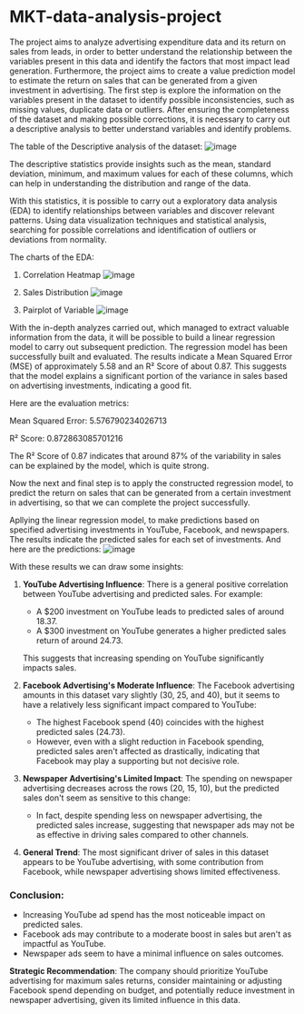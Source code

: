 # MKT-data-analysis-project
The project aims to analyze advertising expenditure data and its return on sales from leads, in order to better understand the relationship between the variables present in this data and identify the factors that most impact lead generation. Furthermore, the project aims to create a value prediction model to estimate the return on sales that can be generated from a given investment in advertising.
The first step is explore the information on the variables present in the dataset to identify possible inconsistencies, such as missing values, duplicate data or outliers.
After ensuring the completeness of the dataset and making possible corrections, it is necessary to carry out a descriptive analysis to better understand variables and identify problems.

The table of the Descriptive analysis of the dataset:
![image](https://github.com/user-attachments/assets/7cc04467-f5bb-4863-be9a-09c2722599ec)

The descriptive statistics provide insights such as the mean, standard deviation, minimum, and maximum values for each of these columns, which can help in understanding the distribution and range of the data.


With this statistics, it is possible to carry out a exploratory data analysis (EDA) to identify relationships between variables and discover relevant patterns. Using data visualization techniques and statistical analysis, searching for possible correlations and identification of outliers or deviations from normality.

The charts of the EDA:
1. Correlation Heatmap
![image](https://github.com/user-attachments/assets/a9bade7d-bebe-47b4-aceb-34108973c941)


2. Sales Distribution
![image](https://github.com/user-attachments/assets/71a2b21a-0fe8-4b7b-a677-a5b52f4e6c76)


3. Pairplot of Variable
![image](https://github.com/user-attachments/assets/c2b86465-8859-428c-a274-db0807dc9e54)

With the in-depth analyzes carried out, which managed to extract valuable information from the data, it will be possible to build a linear regression model to carry out subsequent prediction.
The regression model has been successfully built and evaluated. The results indicate a Mean Squared Error (MSE) of approximately 5.58 and an R² Score of about 0.87. This suggests that the model explains a significant portion of the variance in sales based on advertising investments, indicating a good fit.

Here are the evaluation metrics:

Mean Squared Error: 5.576790234026713

R² Score: 0.872863085701216

The R² Score of 0.87 indicates that around 87% of the variability in sales can be explained by the model, which is quite strong.

Now the next and final step is to apply the constructed regression model, to predict the return on sales that can be generated from a certain investment in advertising, so that we can complete the project successfully.

Apllying the linear regression model, to make predictions based on specified advertising investments in YouTube, Facebook, and newspapers. The results indicate the predicted sales for each set of investments. And here are the predictions:
![image](https://github.com/user-attachments/assets/f40a5b7d-831c-4976-81ba-e1324788eea2)

With these results we can draw some insights:

1. **YouTube Advertising Influence**: There is a general positive correlation between YouTube advertising and predicted sales. For example:
   - A $200 investment on YouTube leads to predicted sales of around 18.37.
   - A $300 investment on YouTube generates a higher predicted sales return of around 24.73.

   This suggests that increasing spending on YouTube significantly impacts sales.

2. **Facebook Advertising's Moderate Influence**: The Facebook advertising amounts in this dataset vary slightly (30, 25, and 40), but it seems to have a relatively less significant impact compared to YouTube:
   - The highest Facebook spend (40) coincides with the highest predicted sales (24.73).
   - However, even with a slight reduction in Facebook spending, predicted sales aren't affected as drastically, indicating that Facebook may play a supporting but not decisive role.

3. **Newspaper Advertising's Limited Impact**: The spending on newspaper advertising decreases across the rows (20, 15, 10), but the predicted sales don't seem as sensitive to this change:
   - In fact, despite spending less on newspaper advertising, the predicted sales increase, suggesting that newspaper ads may not be as effective in driving sales compared to other channels.

4. **General Trend**: The most significant driver of sales in this dataset appears to be YouTube advertising, with some contribution from Facebook, while newspaper advertising shows limited effectiveness.

### Conclusion:

- Increasing YouTube ad spend has the most noticeable impact on predicted sales.
- Facebook ads may contribute to a moderate boost in sales but aren't as impactful as YouTube.
- Newspaper ads seem to have a minimal influence on sales outcomes.
  
**Strategic Recommendation**: The company should prioritize YouTube advertising for maximum sales returns, consider maintaining or adjusting Facebook spend depending on budget, and potentially reduce investment in newspaper advertising, given its limited influence in this data.
